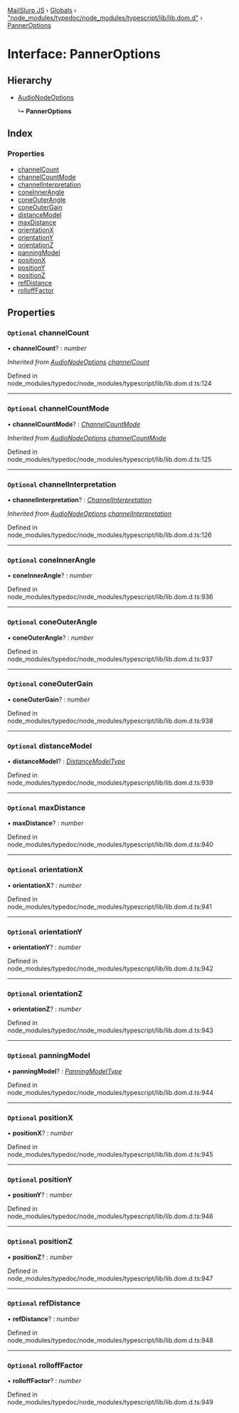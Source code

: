 [MailSlurp JS](../README.md) › [Globals](../globals.md) › ["node_modules/typedoc/node_modules/typescript/lib/lib.dom.d"](../modules/_node_modules_typedoc_node_modules_typescript_lib_lib_dom_d_.md) › [PannerOptions](_node_modules_typedoc_node_modules_typescript_lib_lib_dom_d_.panneroptions.md)

# Interface: PannerOptions

## Hierarchy

* [AudioNodeOptions](_node_modules_typedoc_node_modules_typescript_lib_lib_dom_d_.audionodeoptions.md)

  ↳ **PannerOptions**

## Index

### Properties

* [channelCount](_node_modules_typedoc_node_modules_typescript_lib_lib_dom_d_.panneroptions.md#optional-channelcount)
* [channelCountMode](_node_modules_typedoc_node_modules_typescript_lib_lib_dom_d_.panneroptions.md#optional-channelcountmode)
* [channelInterpretation](_node_modules_typedoc_node_modules_typescript_lib_lib_dom_d_.panneroptions.md#optional-channelinterpretation)
* [coneInnerAngle](_node_modules_typedoc_node_modules_typescript_lib_lib_dom_d_.panneroptions.md#optional-coneinnerangle)
* [coneOuterAngle](_node_modules_typedoc_node_modules_typescript_lib_lib_dom_d_.panneroptions.md#optional-coneouterangle)
* [coneOuterGain](_node_modules_typedoc_node_modules_typescript_lib_lib_dom_d_.panneroptions.md#optional-coneoutergain)
* [distanceModel](_node_modules_typedoc_node_modules_typescript_lib_lib_dom_d_.panneroptions.md#optional-distancemodel)
* [maxDistance](_node_modules_typedoc_node_modules_typescript_lib_lib_dom_d_.panneroptions.md#optional-maxdistance)
* [orientationX](_node_modules_typedoc_node_modules_typescript_lib_lib_dom_d_.panneroptions.md#optional-orientationx)
* [orientationY](_node_modules_typedoc_node_modules_typescript_lib_lib_dom_d_.panneroptions.md#optional-orientationy)
* [orientationZ](_node_modules_typedoc_node_modules_typescript_lib_lib_dom_d_.panneroptions.md#optional-orientationz)
* [panningModel](_node_modules_typedoc_node_modules_typescript_lib_lib_dom_d_.panneroptions.md#optional-panningmodel)
* [positionX](_node_modules_typedoc_node_modules_typescript_lib_lib_dom_d_.panneroptions.md#optional-positionx)
* [positionY](_node_modules_typedoc_node_modules_typescript_lib_lib_dom_d_.panneroptions.md#optional-positiony)
* [positionZ](_node_modules_typedoc_node_modules_typescript_lib_lib_dom_d_.panneroptions.md#optional-positionz)
* [refDistance](_node_modules_typedoc_node_modules_typescript_lib_lib_dom_d_.panneroptions.md#optional-refdistance)
* [rolloffFactor](_node_modules_typedoc_node_modules_typescript_lib_lib_dom_d_.panneroptions.md#optional-rollofffactor)

## Properties

### `Optional` channelCount

• **channelCount**? : *number*

*Inherited from [AudioNodeOptions](_node_modules_typedoc_node_modules_typescript_lib_lib_dom_d_.audionodeoptions.md).[channelCount](_node_modules_typedoc_node_modules_typescript_lib_lib_dom_d_.audionodeoptions.md#optional-channelcount)*

Defined in node_modules/typedoc/node_modules/typescript/lib/lib.dom.d.ts:124

___

### `Optional` channelCountMode

• **channelCountMode**? : *[ChannelCountMode](../modules/_node_modules_typedoc_node_modules_typescript_lib_lib_dom_d_.md#channelcountmode)*

*Inherited from [AudioNodeOptions](_node_modules_typedoc_node_modules_typescript_lib_lib_dom_d_.audionodeoptions.md).[channelCountMode](_node_modules_typedoc_node_modules_typescript_lib_lib_dom_d_.audionodeoptions.md#optional-channelcountmode)*

Defined in node_modules/typedoc/node_modules/typescript/lib/lib.dom.d.ts:125

___

### `Optional` channelInterpretation

• **channelInterpretation**? : *[ChannelInterpretation](../modules/_node_modules_typedoc_node_modules_typescript_lib_lib_dom_d_.md#channelinterpretation)*

*Inherited from [AudioNodeOptions](_node_modules_typedoc_node_modules_typescript_lib_lib_dom_d_.audionodeoptions.md).[channelInterpretation](_node_modules_typedoc_node_modules_typescript_lib_lib_dom_d_.audionodeoptions.md#optional-channelinterpretation)*

Defined in node_modules/typedoc/node_modules/typescript/lib/lib.dom.d.ts:126

___

### `Optional` coneInnerAngle

• **coneInnerAngle**? : *number*

Defined in node_modules/typedoc/node_modules/typescript/lib/lib.dom.d.ts:936

___

### `Optional` coneOuterAngle

• **coneOuterAngle**? : *number*

Defined in node_modules/typedoc/node_modules/typescript/lib/lib.dom.d.ts:937

___

### `Optional` coneOuterGain

• **coneOuterGain**? : *number*

Defined in node_modules/typedoc/node_modules/typescript/lib/lib.dom.d.ts:938

___

### `Optional` distanceModel

• **distanceModel**? : *[DistanceModelType](../modules/_node_modules_typedoc_node_modules_typescript_lib_lib_dom_d_.md#distancemodeltype)*

Defined in node_modules/typedoc/node_modules/typescript/lib/lib.dom.d.ts:939

___

### `Optional` maxDistance

• **maxDistance**? : *number*

Defined in node_modules/typedoc/node_modules/typescript/lib/lib.dom.d.ts:940

___

### `Optional` orientationX

• **orientationX**? : *number*

Defined in node_modules/typedoc/node_modules/typescript/lib/lib.dom.d.ts:941

___

### `Optional` orientationY

• **orientationY**? : *number*

Defined in node_modules/typedoc/node_modules/typescript/lib/lib.dom.d.ts:942

___

### `Optional` orientationZ

• **orientationZ**? : *number*

Defined in node_modules/typedoc/node_modules/typescript/lib/lib.dom.d.ts:943

___

### `Optional` panningModel

• **panningModel**? : *[PanningModelType](../modules/_node_modules_typedoc_node_modules_typescript_lib_lib_dom_d_.md#panningmodeltype)*

Defined in node_modules/typedoc/node_modules/typescript/lib/lib.dom.d.ts:944

___

### `Optional` positionX

• **positionX**? : *number*

Defined in node_modules/typedoc/node_modules/typescript/lib/lib.dom.d.ts:945

___

### `Optional` positionY

• **positionY**? : *number*

Defined in node_modules/typedoc/node_modules/typescript/lib/lib.dom.d.ts:946

___

### `Optional` positionZ

• **positionZ**? : *number*

Defined in node_modules/typedoc/node_modules/typescript/lib/lib.dom.d.ts:947

___

### `Optional` refDistance

• **refDistance**? : *number*

Defined in node_modules/typedoc/node_modules/typescript/lib/lib.dom.d.ts:948

___

### `Optional` rolloffFactor

• **rolloffFactor**? : *number*

Defined in node_modules/typedoc/node_modules/typescript/lib/lib.dom.d.ts:949
